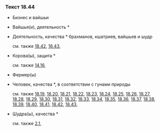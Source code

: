 ### Текст 18.44
	
- Бизнес и вайшьи

	
- Вайшья(и), деятельность *

	
- Деятельность, качества * брахманов, кшатриев, вайшьев и шудр

	см. также  [18.42](../18/1842.md),  [18.43](../18/1843.md), 
	
- Корова(ы), защита *

	см. также  [14.16](../14/1416.md), 
	
- Фермер(ы)

	
- Человек, качества *, в соответствии с гунами природы

	см. также  [18.19](../18/1819.md),  [18.20](../18/1820.md),  [18.21](../18/1821.md),  [18.22](../18/1822.md),  [18.23](../18/1823.md),  [18.24](../18/1824.md),  [18.25](../18/1825.md),  [18.26](../18/1826.md),  [18.27](../18/1827.md),  [18.28](../18/1828.md),  [18.29](../18/1829.md),  [18.30](../18/1830.md),  [18.31](../18/1831.md),  [18.32](../18/1832.md),  [18.33](../18/1833.md),  [18.34](../18/1834.md),  [18.35](../18/1835.md),  [18.36](../18/1836.md),  [18.37](../18/1837.md),  [18.38](../18/1838.md),  [18.39](../18/1839.md),  [18.40](../18/1840.md),  [18.41](../18/1841.md),  [18.42](../18/1842.md),  [18.43](../18/1843.md), 
	
- Шудра(ы), качества *

	см. также  [2.1](../02/0201.md), 
